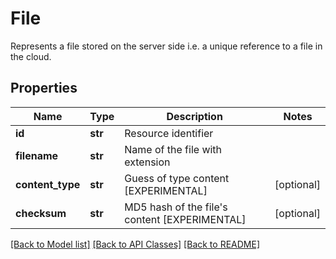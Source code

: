 # File

Represents a file stored on the server side i.e. a unique reference to a file in the cloud.
## Properties
Name | Type | Description | Notes
------------ | ------------- | ------------- | -------------
**id** | **str** | Resource identifier |
**filename** | **str** | Name of the file with extension |
**content_type** | **str** | Guess of type content [EXPERIMENTAL] | [optional]
**checksum** | **str** | MD5 hash of the file&#39;s content [EXPERIMENTAL] | [optional]

[[Back to Model list]](../README.md#documentation-for-models) [[Back to API Classes]](../README.md#documentation-for-api-endpoints) [[Back to README]](../README.md)
